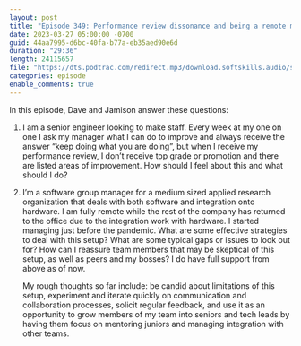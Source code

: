 ```yaml
---
layout: post
title: "Episode 349: Performance review dissonance and being a remote manager"
date: 2023-03-27 05:00:00 -0700
guid: 44aa7995-d6bc-40fa-b77a-eb35aed90e6d
duration: "29:36"
length: 24115657
file: "https://dts.podtrac.com/redirect.mp3/download.softskills.audio/sse-349.mp3"
categories: episode
enable_comments: true
---
```


In this episode, Dave and Jamison answer these questions:

1. I am a senior engineer looking to make staff. Every week at my one on one I ask my manager what I can do to improve and always receive the answer “keep doing what you are doing”, but when I receive my performance review, I don’t receive top grade or promotion and there are listed areas of improvement. How should I feel about this and what should I do?

2. I’m a software group manager for a medium sized applied research organization that deals with both software and integration onto hardware. I am fully remote while the rest of the company has returned to the office due to the integration work with hardware. I started managing just before the pandemic. What are some effective strategies to deal with this setup? What are some typical gaps or issues to look out for? How can I reassure team members that may be skeptical of this setup, as well as peers and my bosses? I do have full support from above as of now.
   
   My rough thoughts so far include: be candid about limitations of this setup, experiment and iterate quickly on communication and collaboration processes, solicit regular feedback, and use it as an opportunity to grow members of my team into seniors and tech leads by having them focus on mentoring juniors and managing integration with other teams.
